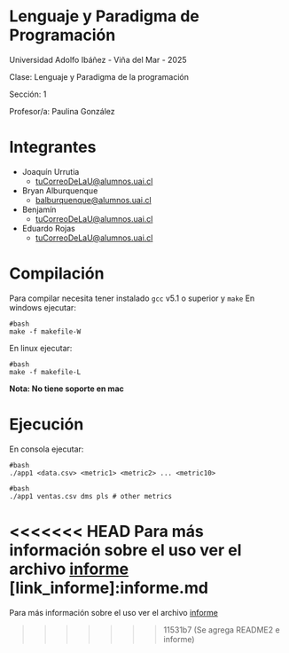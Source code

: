 # Lenguaje y Paradigma de Programación

Universidad Adolfo Ibáñez - Viña del Mar - 2025

Clase: Lenguaje y Paradigma de la programación

Sección: 1

Profesor/a: Paulina González

# Integrantes

- Joaquín Urrutia
  - tuCorreoDeLaU@alumnos.uai.cl
- Bryan Alburquenque
  - balburquenque@alumnos.uai.cl
- Benjamín
  - tuCorreoDeLaU@alumnos.uai.cl
- Eduardo Rojas
  - tuCorreoDeLaU@alumnos.uai.cl

# Compilación

Para compilar necesita tener instalado ```gcc``` v5.1 o superior y ```make```
En windows ejecutar:

```
#bash
make -f makefile-W
```

En linux ejecutar:
```
#bash
make -f makefile-L
```

**Nota: No tiene soporte en mac**

# Ejecución

En consola ejecutar:
```
#bash
./app1 <data.csv> <metric1> <metric2> ... <metric10>
```
```
#bash
./app1 ventas.csv dms pls # other metrics
```

<<<<<<< HEAD
Para más información sobre el uso ver el archivo [informe](link_informe)
[link_informe]:informe.md
=======
Para más información sobre el uso ver el archivo [informe](informe.md)
>>>>>>> 11531b7 (Se agrega README2 e informe)
